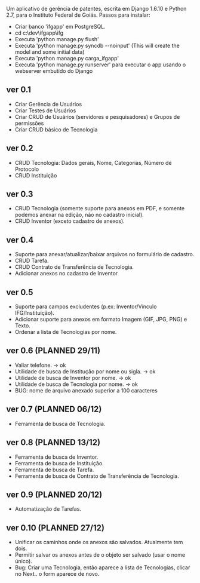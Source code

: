 Um aplicativo de gerência de patentes, escrita em Django 1.6.10 e Python 2.7, para o Instituto Federal de Goiás.
Passos para instalar:
* Criar banco 'ifgapp' em PostgreSQL.
* cd c:\dev\ifgapp\ifg
* Executa 'python manage.py flush'
* Executa 'python manage.py syncdb --noinput' (This will create the model and some initial data)
* Executa 'python manage.py carga_ifgapp'
* Executa 'python manage.py runserver' para executar o app usando o webserver embutido do Django

ver 0.1
-----------------------------
- Criar Gerência de Usuários
- Criar Testes de Usuários
- Criar CRUD de Usuários (servidores e pesquisadores) e Grupos de permissões
- Criar CRUD básico de Tecnologia

ver 0.2
-----------------------------
- CRUD Tecnologia: Dados gerais, Nome, Categorias, Número de Protocolo
- CRUD Instituição

ver 0.3
-----------------------------
- CRUD Tecnologia
(somente suporte para anexos em PDF, e somente podemos anexar na edição, não no cadastro inicial).
- CRUD Inventor (exceto cadastro de anexos).

ver 0.4
-----------------------------
- Suporte para anexar/atualizar/baixar arquivos no formulário de cadastro.
- CRUD Tarefa.
- CRUD Contrato de Transferência de Tecnologia.
- Adicionar anexos no cadastro de Inventor

ver 0.5
-----------------------------
- Suporte para campos excludentes (p.ex: Inventor/Vínculo IFG/Instituição).
- Adicionar suporte para anexos em formato Imagem (GIF, JPG, PNG) e Texto.
- Ordenar a lista de Tecnologias por nome.

ver 0.6 (PLANNED 29/11)
-----------------------------
- Valiar telefone. -> ok
- Utilidade de busca de Institução por nome ou sigla. -> ok
- Utilidade de busca de Inventor por nome. -> ok
- Utilidade de busca de Tecnologia por nome. -> ok
- BUG: nome de arquivo anexado superior a 100 caracteres

ver 0.7 (PLANNED 06/12)
-----------------------------
- Ferramenta de busca de Tecnologia.

ver 0.8 (PLANNED 13/12)
-----------------------------
- Ferramenta de busca de Inventor.
- Ferramenta de busca de Instituição.
- Ferramenta de busca de Tarefa.
- Ferramenta de busca de Contrato de Transferência de Tecnologia.

ver 0.9 (PLANNED 20/12)
-----------------------------
- Automatização de Tarefas.

ver 0.10 (PLANNED 27/12)
-----------------------------
- Unificar os caminhos onde os anexos são salvados. Atualmente tem dois.
- Permitir salvar os anexos antes de o objeto ser salvado (usar o nome único).
- Bug: Criar uma Tecnologia, então aparece a lista de Tecnologias, clicar no Next.. o form aparece de novo.

















